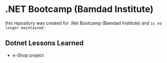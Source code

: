 # .NET Bootcamp (Bamdad Institute)
this repository was created for .Net Bootcamp (Bamdad Institute) and ```is no longer maintained.```


## Dotnet Lessons Learned
- e-Shop project
